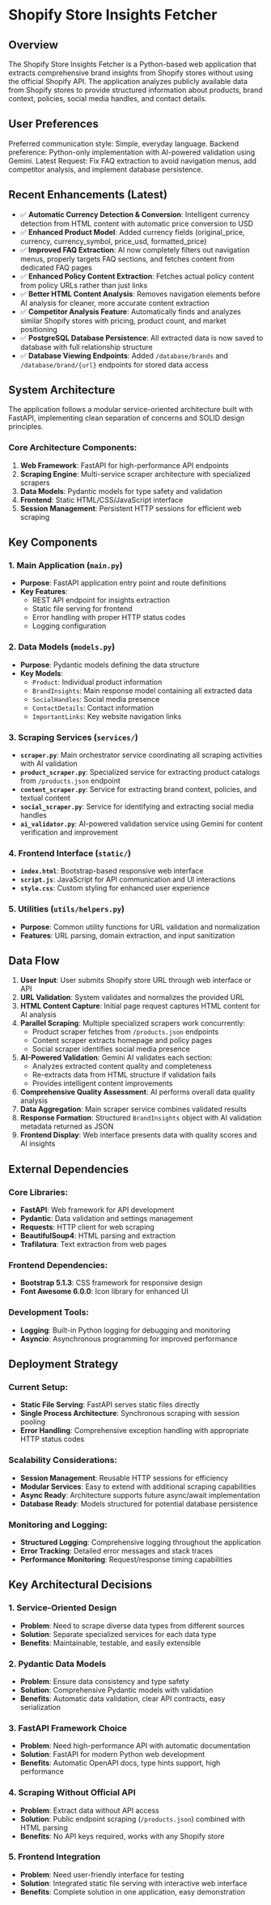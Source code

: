 # Shopify Store Insights Fetcher

## Overview

The Shopify Store Insights Fetcher is a Python-based web application that extracts comprehensive brand insights from Shopify stores without using the official Shopify API. The application analyzes publicly available data from Shopify stores to provide structured information about products, brand context, policies, social media handles, and contact details.

## User Preferences

Preferred communication style: Simple, everyday language.
Backend preference: Python-only implementation with AI-powered validation using Gemini.
Latest Request: Fix FAQ extraction to avoid navigation menus, add competitor analysis, and implement database persistence.

## Recent Enhancements (Latest)

- ✅ **Automatic Currency Detection & Conversion**: Intelligent currency detection from HTML content with automatic price conversion to USD
- ✅ **Enhanced Product Model**: Added currency fields (original_price, currency, currency_symbol, price_usd, formatted_price) 
- ✅ **Improved FAQ Extraction**: AI now completely filters out navigation menus, properly targets FAQ sections, and fetches content from dedicated FAQ pages
- ✅ **Enhanced Policy Content Extraction**: Fetches actual policy content from policy URLs rather than just links
- ✅ **Better HTML Content Analysis**: Removes navigation elements before AI analysis for cleaner, more accurate content extraction
- ✅ **Competitor Analysis Feature**: Automatically finds and analyzes similar Shopify stores with pricing, product count, and market positioning
- ✅ **PostgreSQL Database Persistence**: All extracted data is now saved to database with full relationship structure
- ✅ **Database Viewing Endpoints**: Added `/database/brands` and `/database/brand/{url}` endpoints for stored data access

## System Architecture

The application follows a modular service-oriented architecture built with FastAPI, implementing clean separation of concerns and SOLID design principles.

### Core Architecture Components:

1. **Web Framework**: FastAPI for high-performance API endpoints
2. **Scraping Engine**: Multi-service scraper architecture with specialized scrapers
3. **Data Models**: Pydantic models for type safety and validation
4. **Frontend**: Static HTML/CSS/JavaScript interface
5. **Session Management**: Persistent HTTP sessions for efficient web scraping

## Key Components

### 1. Main Application (`main.py`)
- **Purpose**: FastAPI application entry point and route definitions
- **Key Features**: 
  - REST API endpoint for insights extraction
  - Static file serving for frontend
  - Error handling with proper HTTP status codes
  - Logging configuration

### 2. Data Models (`models.py`)
- **Purpose**: Pydantic models defining the data structure
- **Key Models**:
  - `Product`: Individual product information
  - `BrandInsights`: Main response model containing all extracted data
  - `SocialHandles`: Social media presence
  - `ContactDetails`: Contact information
  - `ImportantLinks`: Key website navigation links

### 3. Scraping Services (`services/`)
- **`scraper.py`**: Main orchestrator service coordinating all scraping activities with AI validation
- **`product_scraper.py`**: Specialized service for extracting product catalogs from `/products.json` endpoint
- **`content_scraper.py`**: Service for extracting brand context, policies, and textual content
- **`social_scraper.py`**: Service for identifying and extracting social media handles
- **`ai_validator.py`**: AI-powered validation service using Gemini for content verification and improvement

### 4. Frontend Interface (`static/`)
- **`index.html`**: Bootstrap-based responsive web interface
- **`script.js`**: JavaScript for API communication and UI interactions
- **`style.css`**: Custom styling for enhanced user experience

### 5. Utilities (`utils/helpers.py`)
- **Purpose**: Common utility functions for URL validation and normalization
- **Features**: URL parsing, domain extraction, and input sanitization

## Data Flow

1. **User Input**: User submits Shopify store URL through web interface or API
2. **URL Validation**: System validates and normalizes the provided URL
3. **HTML Content Capture**: Initial page request captures HTML content for AI analysis
4. **Parallel Scraping**: Multiple specialized scrapers work concurrently:
   - Product scraper fetches from `/products.json` endpoints
   - Content scraper extracts homepage and policy pages
   - Social scraper identifies social media presence
5. **AI-Powered Validation**: Gemini AI validates each section:
   - Analyzes extracted content quality and completeness
   - Re-extracts data from HTML structure if validation fails
   - Provides intelligent content improvements
6. **Comprehensive Quality Assessment**: AI performs overall data quality analysis
7. **Data Aggregation**: Main scraper service combines validated results
8. **Response Formation**: Structured `BrandInsights` object with AI validation metadata returned as JSON
9. **Frontend Display**: Web interface presents data with quality scores and AI insights

## External Dependencies

### Core Libraries:
- **FastAPI**: Web framework for API development
- **Pydantic**: Data validation and settings management
- **Requests**: HTTP client for web scraping
- **BeautifulSoup4**: HTML parsing and extraction
- **Trafilatura**: Text extraction from web pages

### Frontend Dependencies:
- **Bootstrap 5.1.3**: CSS framework for responsive design
- **Font Awesome 6.0.0**: Icon library for enhanced UI

### Development Tools:
- **Logging**: Built-in Python logging for debugging and monitoring
- **Asyncio**: Asynchronous programming for improved performance

## Deployment Strategy

### Current Setup:
- **Static File Serving**: FastAPI serves static files directly
- **Single Process Architecture**: Synchronous scraping with session pooling
- **Error Handling**: Comprehensive exception handling with appropriate HTTP status codes

### Scalability Considerations:
- **Session Management**: Reusable HTTP sessions for efficiency
- **Modular Services**: Easy to extend with additional scraping capabilities
- **Async Ready**: Architecture supports future async/await implementation
- **Database Ready**: Models structured for potential database persistence

### Monitoring and Logging:
- **Structured Logging**: Comprehensive logging throughout the application
- **Error Tracking**: Detailed error messages and stack traces
- **Performance Monitoring**: Request/response timing capabilities

## Key Architectural Decisions

### 1. Service-Oriented Design
- **Problem**: Need to scrape diverse data types from different sources
- **Solution**: Separate specialized services for each data type
- **Benefits**: Maintainable, testable, and easily extensible

### 2. Pydantic Data Models
- **Problem**: Ensure data consistency and type safety
- **Solution**: Comprehensive Pydantic models with validation
- **Benefits**: Automatic data validation, clear API contracts, easy serialization

### 3. FastAPI Framework Choice
- **Problem**: Need high-performance API with automatic documentation
- **Solution**: FastAPI for modern Python web development
- **Benefits**: Automatic OpenAPI docs, type hints support, high performance

### 4. Scraping Without Official API
- **Problem**: Extract data without API access
- **Solution**: Public endpoint scraping (`/products.json`) combined with HTML parsing
- **Benefits**: No API keys required, works with any Shopify store

### 5. Frontend Integration
- **Problem**: Need user-friendly interface for testing
- **Solution**: Integrated static file serving with interactive web interface
- **Benefits**: Complete solution in one application, easy demonstration